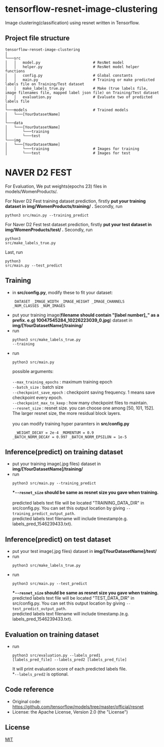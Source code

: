 # tensorflow-resnet-image-clustering 
Image clustering(classification) using resnet written in Tensorflow.


## Project file structure
```
tensorflow-renset-image-clustering
│
└───src
│   │   model.py                        # ResNet model
│   │   helper.py                       # ResNet model helper functions
│   │   config.py                       # Global constants
│   │   main.py                         # Training or make predicted labels file on Training/Test dataset
│   │   make_labels_true.py             # Make (true labels file, image filenames file, mapped label json file) on Training/Test dataset
│   │   evaluation.py                   # Evaluate two of predicted labels file
│   
└───models                              # Trained models
│   └───[YourDatasetName]
│
└───data                                
│   └───[YourDatasetName]
│       └───training
│       └───test
└───img
│   └───[YourDatasetName]                
│       └───training                    # Images for training
│       └───test                        # Images for test

```

# NAVER D2 FEST
For Evaluation, We put weights(epochs 23) files in models/WomenProducts/.
 
For Naver D2 Fest training dataset prediction, firstly <b>put your training dataset in img/WomenProducts/training/ .</b> Secondly, run <pre><code>python3 src/main.py --training_predict</code></pre>
For Naver D2 Fest test dataset prediction, firstly <b>put your test dataset in img/WomenProducts/test/ .</b> Secondly, run <pre><code>python3 src/make_labels_true.py</code></pre>
Last, run <pre><code>python3 src/main.py --test_predict</code></pre>

## Training
* in <b>src/config.py</b>, modify these to fit your dataset:<pre><code>
DATASET
_IMAGE_WIDTH
_IMAGE_HEIGHT
_IMAGE_CHANNELS
_NUM_CLASSES
_NUM_IMAGES</pre></code>
* put your training image(<b>filename should contain "[label number]_" as a prefix. e.g) 10047545284_10226223039_0.jpg</b>) dataset in <b>img/[YourDatasetName]/training/</b>
* run <pre><code>python3 src/make_labels_true.py --training</code></pre>
* run <pre><code>python3 src/main.py</code></pre>
possible arguments: <br><br>
`--max_training_epochs` : maximum training epoch<br> 
`--batch_size` : batch size<br>
`--checkpoint_save_epoch` : checkpoint saving frequency. 1 means save checkpoint every epoch.<br>
`--checkpoint_max_to_keep` : how many checkpoint files to maintain.<br> 
`--resnet_size` : resnet size. you can choose one among [50, 101, 152]. The larger resnet size, the more residual block layers.<br><br>
you can modify training hyper paramters in <b>src/config.py</b><pre><code>
_WEIGHT_DECAY = 2e-4
_MOMENTUM = 0.9
_BATCH_NORM_DECAY = 0.997
_BATCH_NORM_EPSILON = 1e-5</pre></code>
 
## Inference(predict) on training dataset
* put your training image(.jpg files) dataset in <b>img/[YourDatasetName]/training/</b>
* run <pre><code>python3 src/main.py --training_predict</code></pre>
<b> *`--resnet_size` should be same as resnet size you gave when training.</b><br>   
predicted labels text file will be located "TRAINING_DATA_DIR" in src/config.py. You can set this output location by giving `--training_predict_output_path`.<br>
predicted labels text filename will include timestamp(e.g. labels_pred_1546239433.txt).<br>

## Inference(predict) on test dataset
* put your test image(.jpg files) dataset in <b>img/[YourDatasetName]/test/</b>
* run <pre><code>python3 src/make_labels_true.py</pre></code>
* run <pre><code>python3 src/main.py --test_predict</pre></code>
<b> *`--resnet_size` should be same as resnet size you gave when training.</b><br>
predicted labels text file will be located "TEST_DATA_DIR" in src/config.py. You can set this output location by giving `--test_predict_output_path`.<br>
predicted labels text filename will include timestamp.(e.g. labels_pred_1546239433.txt).

## Evaluation on training dataset

* run <pre><code>python3 src/evaluation.py --labels_pred1 [labels_pred_file] --labels_pred2 [labels_pred_file]</pre></code>
It will print evaluation score of each predicted labels file.<br>
*`--labels_pred2` is optional.

## Code reference

* Original code: https://github.com/tensorflow/models/tree/master/official/resnet <br>
* License: the Apache License, Version 2.0 (the "License")


## License

[MIT](https://github.com/doublejtoh/tensorflow-resnet-image-clustering/blob/master/LICENSE)
